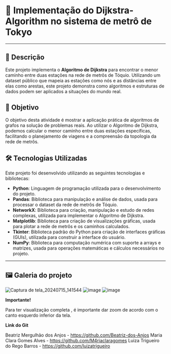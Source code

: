 #  🚂 Implementação do Dijkstra-Algorithm no sistema de metrô de Tokyo
---
## 📖 Descrição 
Este projeto implementa o **Algoritmo de Dijkstra** para encontrar o menor caminho entre duas estações na rede de metrôs de Tóquio. Utilizando um dataset público que mapeia as estações como nós e as distâncias entre elas como arestas, este projeto demonstra como algoritmos e estruturas de dados podem ser aplicados a situações do mundo real.
## 🎯 Objetivo 
O objetivo desta atividade é mostrar a aplicação prática de algoritmos de grafos na solução de problemas reais. Ao utilizar o Algoritmo de Dijkstra, podemos calcular o menor caminho entre duas estações específicas, facilitando o planejamento de viagens e a compreensão da topologia da rede de metrôs.
##  🛠️ Tecnologias Utilizadas 
Este projeto foi desenvolvido utilizando as seguintes tecnologias e bibliotecas:

- **Python**: Linguagem de programação utilizada para o desenvolvimento do projeto.
- **Pandas**: Biblioteca para manipulação e análise de dados, usada para processar o dataset da rede de metrôs de Tóquio.
- **NetworkX**: Biblioteca para criação, manipulação e estudo de redes complexas, utilizada para implementar o Algoritmo de Dijkstra.
- **Matplotlib**: Biblioteca para criação de visualizações gráficas, usada para plotar a rede de metrôs e os caminhos calculados.
- **Tkinter**: Biblioteca padrão do Python para criação de interfaces gráficas (GUIs), utilizada para construir a interface do usuário.
- **NumPy**: Biblioteca para computação numérica com suporte a arrays e matrizes, usada para operações matemáticas e cálculos necessários no projeto.
---
## 🖼️ Galeria do projeto

![Captura de tela_20240715_141544](https://github.com/user-attachments/assets/2b83a29b-214a-4b13-8d4c-37f0a9357688)
![image](https://github.com/user-attachments/assets/be860a23-7b97-467d-8444-cac6effd236b)
![image](https://github.com/user-attachments/assets/30eeb133-1df1-4a48-9649-d402055a70d9)


**Importante!**

Para ter visualização completa , é importante dar zoom de acordo com o canto esquerdo inferior da tela.

**Link do Git**

Beatriz Mergulhão dos Anjos - https://github.com/Beatriz-dos-Anjos
Maria Clara Gomes Alves - https://github.com/M4riaclaragomes
Luiza Trigueiro do Rego Barros - https://github.com/luizatrigueiro
